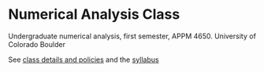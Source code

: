 # Numerical Analysis Class
Undergraduate numerical analysis, first semester, APPM 4650. University of Colorado Boulder

See [class details and policies](policies.md) and the [syllabus](syllabus.md)
